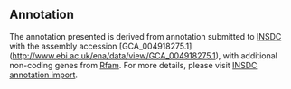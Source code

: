 
Annotation
----------

The annotation presented is derived from annotation submitted to
[INSDC](http://www.insdc.org) with the assembly accession [GCA\_004918275.1]
(http://www.ebi.ac.uk/ena/data/view/GCA_004918275.1),
with additional non-coding genes from
[Rfam](http://rfam.xfam.org/). For more details, please visit [INSDC
annotation import](http://ensemblgenomes.org/info/data/insdc_annotation).
